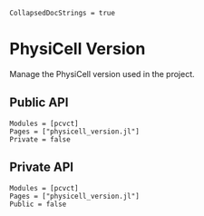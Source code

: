 ```@meta
CollapsedDocStrings = true
```

# PhysiCell Version

Manage the PhysiCell version used in the project.

## Public API
```@autodocs
Modules = [pcvct]
Pages = ["physicell_version.jl"]
Private = false
```

## Private API
```@autodocs
Modules = [pcvct]
Pages = ["physicell_version.jl"]
Public = false
```